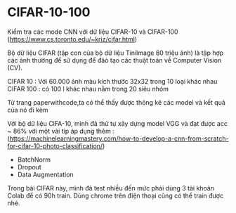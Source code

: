# CIFAR-10-100
Kiểm tra các mode CNN với dữ liệu CIFAR-10 và CIFAR-100 (https://www.cs.toronto.edu/~kriz/cifar.html)

Bộ dữ liệu CIFAR (tập con của bộ dữ liệu TiniImage 80 triệu ảnh) là tập hợp các ảnh thường để sử dụng để đâò tạo các thuật toán về Computer Vision (CV). 

CIFAR 10 : Với 60.000 ảnh màu kích thước 32x32 trong 10 loại khác nhau
CIFAR 100 : có 100 l khác nhau nằm trong 20 siêu nhóm

Từ trang paperwithcode,ta có thể thấy được thông kê các model và kết quả của nó đi kèm 


Với bộ dữ liệu CIFA-10, mình đã thử tự xây dựng model VGG và đạt được acc ~ 86% với một vài tip áp dụng thêm :
(https://machinelearningmastery.com/how-to-develop-a-cnn-from-scratch-for-cifar-10-photo-classification/)
  - BatchNorm
  - Dropout
  - Data Augmentation
  
 Trong bài CIFAR này, mình đã test nhiều đến mức phải dùng 3 tài khoản Colab để có 90h train. Dùng chrome trên điện thoại cũng có thể train được nhé.
